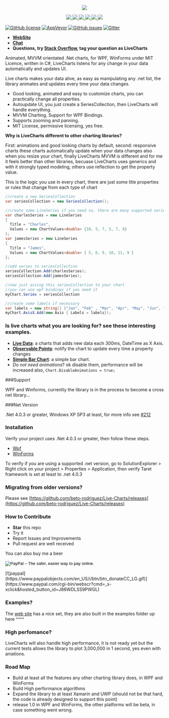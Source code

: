 <p align="center">
  <a href="http://lvcharts.net/"><img src="http://lvcharts.net/Content/Images/Logos/LiveChartsLogo.png" /></a>
</p>

<p align="center">
  
  <a href="http://lvcharts.net/App/examples/wpf/Constant%20Changes">
    <img src="https://cloud.githubusercontent.com/assets/10853349/15808855/3b93ee82-2b48-11e6-946c-b064e7e1d1f2.gif" />
  </a>
  <a href="http://lvcharts.net/App/examples/wpf/Doughnut%20Chart">
    <img src="https://cloud.githubusercontent.com/assets/10853349/15808857/3b9f0024-2b48-11e6-87fa-f52f1c2458b4.gif" />
  </a>
  <a href="http://lvcharts.net/App/examples/wpf/IObservableChartPoint">
    <img src="https://cloud.githubusercontent.com/assets/10853349/15808859/3ba1c638-2b48-11e6-830f-822e37b74b91.gif" />
  </a>
  <a href="http://lvcharts.net/App/examples/wpf/180%20Gauge">
    <img src="https://cloud.githubusercontent.com/assets/10853349/15808856/3b9499ae-2b48-11e6-91a8-f74f6a1fd6dc.gif" />
  </a>
  <a href="http://lvcharts.net/App/examples/wpf/Zooming%20and%20panning">
    <img src="https://cloud.githubusercontent.com/assets/10853349/15808858/3ba164cc-2b48-11e6-9390-057b80ed92fb.gif" />
  </a>
  <a href="http://lvcharts.net/App/examples/wpf/Bubble%20Chart">
    <img src="https://cloud.githubusercontent.com/assets/10853349/15808860/3ba2da78-2b48-11e6-9599-aca30ea61ae2.gif" />
  </a>
</p>

[![GitHub license](https://img.shields.io/github/license/beto-rodriguez/Live-Charts.svg?style=flat-square)](https://github.com/beto-rodriguez/Live-Charts/blob/master/LICENSE.TXT)
[![AppVeyor](https://ci.appveyor.com/api/projects/status/707m8sye0ggbfrcq)](https://ci.appveyor.com/project/beto-rodriguez/live-charts)
[![GitHub issues](https://img.shields.io/github/issues/beto-rodriguez/Live-Charts.svg?style=flat-square)](https://github.com/beto-rodriguez/Live-Charts/issues)
[![Gitter](https://img.shields.io/gitter/room/beto-rodriguez/Live-Charts.svg?style=flat-square)](https://gitter.im/beto-rodriguez/Live-Charts?utm_source=badge&utm_medium=badge&utm_campaign=pr-badge&utm_content=badge)

* **[WebSite](http://lvcharts.net/)**
* **[Chat](https://gitter.im/beto-rodriguez/Live-Charts)**
* **Questions, try [Stack Overflow](http://stackoverflow.com/), tag your question as LiveCharts**

Animated, MVVM orientated .Net charts, for WPF, WinForms under MIT Licence, written in C#, LiveCharts listens for any change in your data automatically and updates UI.

Live charts makes your data alive, as easy as manipulating any .net list, the library animates and updates every time your data changes.

 - Good looking, animated and easy to customize charts, you can practically change all properties.
 - Autoupdate UI, you just create a SeriesCollection, then LiveCharts will handle everything.
 - MVVM Charting, Support for WPF Bindings.
 - Supports zooming and panning.
 - MIT License, permissive licensing, yes free.
 
**Why is LiveCharts different to other charting libraries?**

First: animations and good looking charts by default, second: responsive charts these charts automatically update when your data changes also when you resize your chart, finally LiveCharts MVVM is different and for me it feels better than other libraries, becuase LiveCharts uses generics and with it strongly typed modeling, others use reflection to get the property value.

This is the logic you use in every chart, there are just some litle properties or rules that change from each type of chart

```c#
//create a new SeriesCollection
var seriesCollection = new SeriesCollection();

//create some LineSeries if you need so, there are many supported series
var charlesSeries = new LineSeries
{
  Title = "Charles",
  Values = new ChartValues<double> {10, 5, 7, 5, 7, 8}
};
var jamesSeries = new LineSeries
{
  Title = "James",
  Values = new ChartValues<double> { 5, 6, 9, 10, 11, 9 }
};

//add series to seriesCollection
seriesCollection.Add(charlesSeries);
seriesCollection.Add(jamesSeries);

//now just assing this seriesCollection to your chart
//you can use wpf bindings if you need it
myChart.Series = seriesCollection

//create some labels if necessary
var labels = new string[] {"Jan", "Feb" , "Mar", "Apr", "May", "Jun", "Jul", "Ago", "Sep", "Oct", "Nov", "Dec"};
myChart.AxisX.Add(new Axis { Labels = labels});
```

### Is live charts what you are looking for? see these interesting examples.

* **[Live Data](http://lvcharts.net/App/examples/wpf/Constant%20Changes)**: a charts that adds new data each 300ms, DateTime as X Axis.
* **[Observable Points](http://lvcharts.net/App/examples/v1/wpf/IObservableChartPoint)**: notify the chart to update every time a property changes
* **[Simple Bar Chart](http://lvcharts.net/App/examples/wpf/Basic%20Column)**: a simple bar chart.
* *Do not need animations*? ok disable them, performance will be increased also, `Chart.DisableAnimations = true;`

###Support

WPF and Winforms, currenlty the library is in the process to become a cross net library...

###Net Version

.Net 4.0.3 or greater, Windows XP SP3 at least, for more info see [#212](https://github.com/beto-rodriguez/Live-Charts/issues/212)

### Installation

Verify your project uses .Net 4.0.3 or greater, then follow these steps.

* [Wpf](http://lvcharts.net/App/examples/wpf/Install)
* [WinForms](http://lvcharts.net/App/examples/wf/Install)

To verify if you are using a supported .net version, go to SolutionExplorer > Right click on your project > Properties > Application, then verify Taret framework is set at least to .net 4.0.3 

### Migrating from older versions?

Please see [https://github.com/beto-rodriguez/Live-Charts/releases](https://github.com/beto-rodriguez/Live-Charts/releases)

### How to Contribute

* **Star** this repo
* Try it
* Report Issues and Improvements
* Pull request are well received

You can also buy me a beer

<form action="https://www.paypal.com/cgi-bin/webscr" method="post" target="_top">
<input type="hidden" name="cmd" value="_s-xclick">
<input type="hidden" name="hosted_button_id" value="J86WDLSS9PWGL">
<input type="image" src="https://www.paypalobjects.com/en_GB/i/btn/btn_donate_LG.gif" border="0" name="submit" alt="PayPal – The safer, easier way to pay online.">
<img alt="" border="0" src="https://www.paypalobjects.com/es_XC/i/scr/pixel.gif" width="1" height="1">
</form>
[![paypal](https://www.paypalobjects.com/en_US/i/btn/btn_donateCC_LG.gif)](https://www.paypal.com/cgi-bin/webscr?cmd=_s-xclick&hosted_button_id=J86WDLSS9PWGL)

### Examples?

The [web site](http://lvcharts.net/App/examples/wpf/start) has a nice set, they are also built in the examples folder up here ^^^^

### High perfomance?

LiveCharts will also handle high performance, it is not ready yet but the current tests allows the library to plot 3,000,000 in 1 second, yes even with aniations.

### Road Map

* Build at least all the features any other charting library does, in WPF and WinForms
* Build High performance algorithms
* Expand the library to at least Xamarin and UWP (should not be that hard, the code is already designed to support this point)
* release 1.0 in WPF and WinForms, the other platforms will be beta, in case something went wrong.
